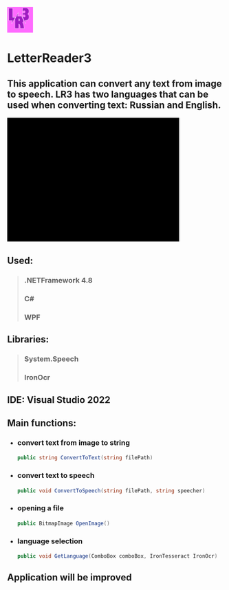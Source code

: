 
<p align="left">
<img src="https://github.com/IlyaOvchinnikov-0/LetterReader3/blob/main/LetterReader3/Icon/iconLR3.png" width="60" />
</p>

# LetterReader3

## This application can convert any text from image to speech. LR3 has two languages that can be used when converting text: Russian and English.

<img src="https://github.com/IlyaOvchinnikov-0/LetterReader3/blob/main/Gif/snsn222334432.gif" width="400" />

## Used: 
> ### .NETFramework 4.8
> ### C#
> ### WPF
## Libraries: 
> ### System.Speech
> ### IronOcr
## IDE: Visual Studio 2022
## Main functions: 
* ### convert text from image to string
    ```cs
    public string ConvertToText(string filePath)
    ```
* ### convert text to speech
    ```cs
    public void ConvertToSpeech(string filePath, string speecher)
    ```
* ### opening a file
    ```cs
    public BitmapImage OpenImage()
    ```
* ### language selection
    ```cs
    public void GetLanguage(ComboBox comboBox, IronTesseract IronOcr)
    ```
## Application will be improved
